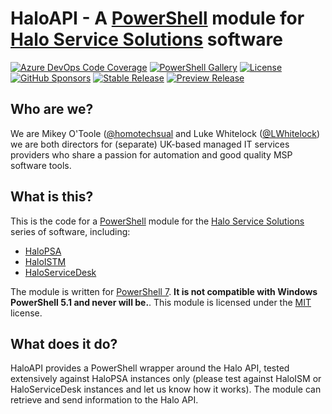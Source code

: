 # HaloAPI - A [PowerShell](https://microsoft.com/powershell) module for [Halo Service Solutions](https://haloservicesolutions.com/) software

[![Azure DevOps Code Coverage](https://img.shields.io/azure-devops/coverage/MSPsUK/HaloAPI/1?style=for-the-badge)](https://)
[![PowerShell Gallery](https://img.shields.io/powershellgallery/dt/HaloAPI?style=for-the-badge)](https://)
[![License](https://img.shields.io/github/license/homotechsual/HaloAPI?style=for-the-badge)](https://haloapi.mit-license.org/)
[![GitHub Sponsors](https://img.shields.io/github/sponsors/homotechsual?style=for-the-badge)](https://)
[![Stable Release](https://img.shields.io/powershellgallery/v/HaloAPI?style=for-the-badge)](https://)
[![Preview Release](https://img.shields.io/powershellgallery/v/HaloAPI?include_prereleases&style=for-the-badge)](https://)

## Who are we?

We are Mikey O'Toole ([@homotechsual](https://github.com/homotechsual) and Luke Whitelock ([@LWhitelock](https://github.com/lwhitelock)) we are both directors for (separate) UK-based managed IT services providers who share a passion for automation and good quality MSP software tools.

## What is this?

This is the code for a [PowerShell](https://microsoft.com/powershell) module for the [Halo Service Solutions](https://haloservicesolutions.com/) series of software, including:

* [HaloPSA](https://halopsa.com)
* [HaloISTM](https://haloitsm.com/)
* [HaloServiceDesk](https://haloservicedesk.com/)

The module is written for [PowerShell 7](https://docs.microsoft.com/en-us/powershell/scripting/whats-new/what-s-new-in-powershell-71?view=powershell-7.1). **It is not compatible with Windows PowerShell 5.1 and never will be.**. This module is licensed under the [MIT](https://haloapi.mit-license.org/) license.

## What does it do?

HaloAPI provides a PowerShell wrapper around the Halo API, tested extensively against HaloPSA instances only (please test against HaloISM or HaloServiceDesk instances and let us know how it works). The module can retrieve and send information to the Halo API.
